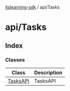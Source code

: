 [itslearning-sdk](../../modules.md) / api/Tasks

# api/Tasks

## Index

### Classes

| Class | Description |
| ------ | ------ |
| [TasksAPI](classes/TasksAPI.md) | TasksAPI |
